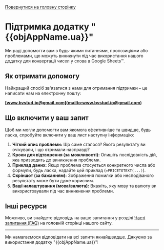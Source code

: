 [Повернутися на головну сторінку](/ ':class=btn')

# Підтримка додатку "{{objAppName.ua}}"

Ми раді допомогти вам з будь-якими питаннями, пропозиціями або проблемами, що можуть виникнути під час використання нашого додатку для конвертації чисел у слова в Google Sheets™.

## Як отримати допомогу

Найкращий спосіб зв'язатися з нами для отримання підтримки – це написати нам на електронну пошту:

**[www.bvstud.io@gmail.com](mailto:www.bvstud.io@gmail.com)**

## Що включити у ваш запит

Щоб ми могли допомогти вам якомога ефективніше та швидше, будь ласка, спробуйте включити у ваш лист наступну інформацію:

1.  **Чіткий опис проблеми:** Що саме сталося? Якого результату ви очікували, і що отримали насправді?
2.  **Кроки для відтворення (за можливості):** Опишіть послідовність дій, яка призводить до виникнення проблеми.
3.  **Приклад даних:** Якщо проблема стосується конкретного числа або формули, будь ласка, надайте цей приклад (`=PRICETOTEXT(...)`).
4.  **Скріншот (за бажанням):** Зображення помилки або несподіваного результату може бути дуже корисним.
5.  **Ваші налаштування (мова/валюта):** Вкажіть, яку мову та валюту ви використовували під час виникнення проблеми.

## Інші ресурси

Можливо, ви знайдете відповідь на ваше запитання у розділі [Часті запитання (FAQ)](/?id=faq) на головній сторінці нашого сайту.

---

Ми намагаємося відповідати на всі запити якнайшвидше. Дякуємо за використання додатку "{{objAppName.ua}}"!